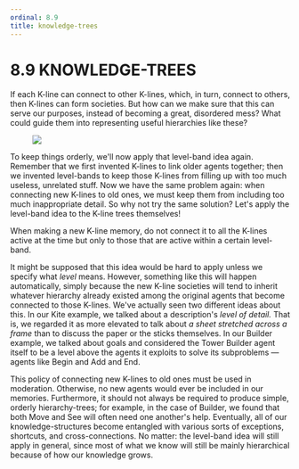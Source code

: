 ```yaml
---
ordinal: 8.9
title: knowledge-trees
---
```


# 8.9 KNOWLEDGE-TREES 

<p>If each K-line can connect to other K-lines, which, in turn, connect to others, then K-lines can form societies. But how can we make sure that this can serve our purposes, instead of becoming a great, disordered mess? What could guide them into representing useful hierarchies like these?</p>
<figure><img src="/images/ch8/8-8.png"/></figure>
<p>To keep things orderly, we'll now apply that level-band idea again. Remember that we first invented K-lines to link older agents together; then we invented level-bands to keep those K-lines from filling up with too much useless, unrelated stuff. Now we have the same problem again: when connecting new K-lines to old ones, we must keep them from including too much inappropriate detail. So why not try the same solution? Let's apply the level-band idea to the K-line trees themselves!</p>
<p>When making a new K-line memory, do not connect it to all the K-lines active at the time but only to those that are active within a certain level-band.</p>
<p>It might be supposed that this idea would be hard to apply unless we specify what <em>level</em> means. However, something like this will happen automatically, simply because the new K-line societies will tend to inherit whatever hierarchy already existed among the original agents that become connected to those K-lines. We've actually seen two different ideas about this. In our Kite example, we talked about a description's <em>level of detail.</em> That is, we regarded it as more elevated to talk about <em>a sheet stretched across a frame</em> than to discuss the paper or the sticks themselves. In our Builder example, we talked about goals and considered the Tower Builder agent itself to be a level above the agents it exploits to solve its subproblems &mdash; agents like Begin and Add and End.</p>
<p>This policy of connecting new K-lines to old ones must be used in moderation. Otherwise, no new agents would ever be included in our memories. Furthermore, it should not always be required to produce simple, orderly hierarchy-trees; for example, in the case of Builder, we found that both Move and See will often need one another's help. Eventually, all of our knowledge-structures become entangled with various sorts of exceptions, shortcuts, and cross-connections. No matter: the level-band idea will still apply in general, since most of what we know will still be mainly hierarchical because of how our knowledge grows.</p>